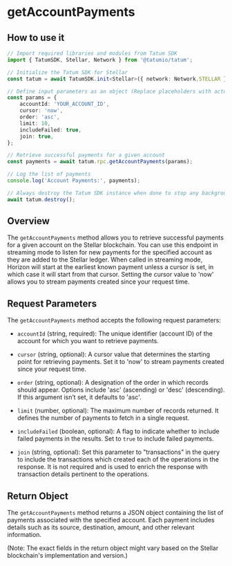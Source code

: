 # getAccountPayments

## How to use it

```typescript
// Import required libraries and modules from Tatum SDK
import { TatumSDK, Stellar, Network } from '@tatumio/tatum';

// Initialize the Tatum SDK for Stellar
const tatum = await TatumSDK.init<Stellar>({ network: Network.STELLAR });

// Define input parameters as an object (Replace placeholders with actual values and remove redundant)
const params = {
    accountId: 'YOUR_ACCOUNT_ID', 
    cursor: 'now', 
    order: 'asc', 
    limit: 10, 
    includeFailed: true, 
    join: true, 
};

// Retrieve successful payments for a given account
const payments = await tatum.rpc.getAccountPayments(params);

// Log the list of payments
console.log('Account Payments:', payments);

// Always destroy the Tatum SDK instance when done to stop any background processes
await tatum.destroy();
```

## Overview

The `getAccountPayments` method allows you to retrieve successful payments for a given account on the Stellar blockchain. You can use this endpoint in streaming mode to listen for new payments for the specified account as they are added to the Stellar ledger. When called in streaming mode, Horizon will start at the earliest known payment unless a cursor is set, in which case it will start from that cursor. Setting the cursor value to 'now' allows you to stream payments created since your request time.

## Request Parameters

The `getAccountPayments` method accepts the following request parameters:

- `accountId` (string, required): 
  The unique identifier (account ID) of the account for which you want to retrieve payments.

- `cursor` (string, optional): 
  A cursor value that determines the starting point for retrieving payments. Set it to 'now' to stream payments created since your request time.

- `order` (string, optional): 
  A designation of the order in which records should appear. Options include 'asc' (ascending) or 'desc' (descending). If this argument isn’t set, it defaults to 'asc'.

- `limit` (number, optional): 
  The maximum number of records returned. It defines the number of payments to fetch in a single request.

- `includeFailed` (boolean, optional): 
  A flag to indicate whether to include failed payments in the results. Set to `true` to include failed payments.

- `join` (string, optional): 
  Set this parameter to "transactions" in the query to include the transactions which created each of the operations in the response. It is not required and is used to enrich the response with transaction details pertinent to the operations.

## Return Object

The `getAccountPayments` method returns a JSON object containing the list of payments associated with the specified account. Each payment includes details such as its source, destination, amount, and other relevant information.

(Note: The exact fields in the return object might vary based on the Stellar blockchain's implementation and version.)
